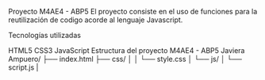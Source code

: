 Proyecto M4AE4 - ABP5
El proyecto consiste en el uso de funciones para la reutilización de codigo acorde al lenguaje Javascript.

Tecnologías utilizadas

HTML5
CSS3
JavaScript
Estructura del proyecto M4AE4 - ABP5 Javiera Ampuero/ ├── index.html ├── css/ │ │ └── style.css │ └── js/ │ └── script.js | 

